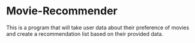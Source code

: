 # Movie-Recommender
This is a program that will take user data about their preference of movies and create a recommendation list based on their provided data.